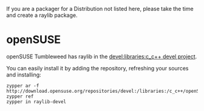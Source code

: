 If you are a packager for a Distribution not listed here, please take the time and create a raylib package.

# openSUSE
openSUSE Tumbleweed has raylib in the [devel:libraries:c_c++ devel project](https://build.opensuse.org/project/show/devel:libraries:c_c++).

You can easily install it by adding the repository, refreshing your sources and installing:
```
zypper ar -f http://download.opensuse.org/repositories/devel:/libraries:/c_c++/openSUSE_Factory/devel:libraries:c_c++.repo
zypper ref
zypper in raylib-devel
```